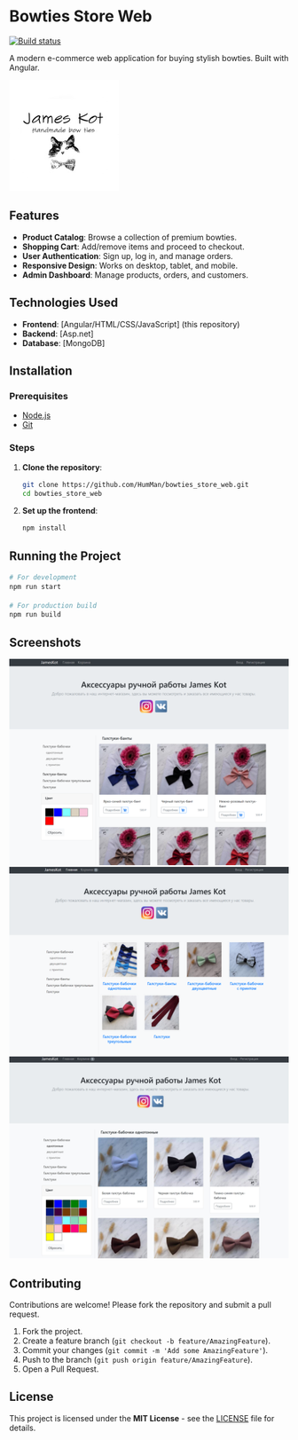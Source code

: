 # Bowties Store Web

[![Build status](https://github.com/HumMan/bowties_store_web/actions/workflows/main.yml/badge.svg)](https://github.com/HumMan/bowties_store_web/actions)

A modern e-commerce web application for buying stylish bowties. Built with Angular.

![Bowties Store Logo](https://github.com/HumMan/bowties_store_web/blob/main/src/assets/jk_200px.jpg?raw=true)

## Features

- **Product Catalog**: Browse a collection of premium bowties.
- **Shopping Cart**: Add/remove items and proceed to checkout.
- **User Authentication**: Sign up, log in, and manage orders.
- **Responsive Design**: Works on desktop, tablet, and mobile.
- **Admin Dashboard**: Manage products, orders, and customers.

## Technologies Used

- **Frontend**: [Angular/HTML/CSS/JavaScript] (this repository)
- **Backend**: [Asp.net]
- **Database**: [MongoDB]

## Installation

### Prerequisites

- [Node.js](https://nodejs.org/)
- [Git](https://git-scm.com/)

### Steps

1. **Clone the repository**:
   ```bash
   git clone https://github.com/HumMan/bowties_store_web.git
   cd bowties_store_web
   ```

2. **Set up the frontend**:
   ```bash
   npm install
   ```

## Running the Project

```bash
# For development
npm run start

# For production build
npm run build
```

## Screenshots

![Group](https://github.com/HumMan/bowties_store_web/blob/main/img/1.png?raw=true)
![Homepage](https://github.com/HumMan/bowties_store_web/blob/main/img/2.png?raw=true)
![Other group](https://github.com/HumMan/bowties_store_web/blob/main/img/3.png?raw=true)

## Contributing

Contributions are welcome! Please fork the repository and submit a pull request.

1. Fork the project.
2. Create a feature branch (`git checkout -b feature/AmazingFeature`).
3. Commit your changes (`git commit -m 'Add some AmazingFeature'`).
4. Push to the branch (`git push origin feature/AmazingFeature`).
5. Open a Pull Request.

## License

This project is licensed under the **MIT License** - see the [LICENSE](LICENSE) file for details.